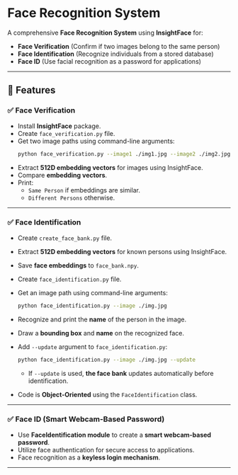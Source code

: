 # **Face Recognition System**
A comprehensive **Face Recognition System** using **InsightFace** for:
- **Face Verification** (Confirm if two images belong to the same person)
- **Face Identification** (Recognize individuals from a stored database)
- **Face ID** (Use facial recognition as a password for applications)
---
## 🚀 Features

### ✅ **Face Verification**
- Install **InsightFace** package.
- Create `face_verification.py` file.
- Get two image paths using command-line arguments:
  ```sh
  python face_verification.py --image1 ./img1.jpg --image2 ./img2.jpg
  ```
- Extract **512D embedding vectors** for images using InsightFace.
- Compare **embedding vectors**.
- Print:
   - `Same Person` if embeddings are similar.
   - `Different Persons` otherwise.

---

### ✅ **Face Identification**
- Create `create_face_bank.py` file.
- Extract **512D embedding vectors** for known persons using InsightFace.
- Save **face embeddings** to `face_bank.npy`.
- Create `face_identification.py` file.
- Get an image path using command-line arguments:

  ```bash
  python face_identification.py --image ./img.jpg
  ```
- Recognize and print the **name** of the person in the image.
- Draw a **bounding box** and **name** on the recognized face.
- Add `--update` argument to `face_identification.py`:

  ```bash
  python face_identification.py --image ./img.jpg --update
  ```
  - If `--update` is used, **the face bank** updates automatically before identification.

- Code is **Object-Oriented** using the `FaceIdentification` class.
---

### ✅ **Face ID (Smart Webcam-Based Password)**
- Use **FaceIdentification module** to create a **smart webcam-based password**.
- Utilize face authentication for secure access to applications.
- Face recognition as a **keyless login mechanism**.
---
